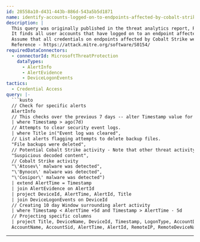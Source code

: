 ```yaml
---
id: 28558a10-d431-443b-886d-543a5b5d1871
name: identify-accounts-logged-on-to-endpoints-affected-by-cobalt-strike
description: |
  This query was originally published in the threat analytics report, Ransomware continues to hit healthcare, critical services.
  It finds all user accounts that have logged on to an endpoint affected by Cobalt Strike, a penetration tool.
  Assume that all credentials on endpoints affected by Cobalt Strike were available to attackers and that all associated accounts are compromised. Note that attackers will not only dump credentials for accounts that have logged on to interactive or RDP sessions, but will also dump cached credentials and passwords for service accounts and scheduled tasks that are stored in the LSA Secrets section of the registry.
  Reference - https://attack.mitre.org/software/S0154/
requiredDataConnectors:
  - connectorId: MicrosoftThreatProtection
    dataTypes:
      - AlertInfo
      - AlertEvidence
      - DeviceLogonEvents
tactics:
  - Credential Access
query: |-
  ```kusto
  // Check for specific alerts
  AlertInfo
  // This checks over the previous 7 days -- alter Timestamp value for other periods
  | where Timestamp > ago(7d)
  // Attempts to clear security event logs.
  | where Title in("Event log was cleared",
  // List alerts flagging attempts to delete backup files.
  "File backups were deleted",
  // Potential Cobalt Strike activity - Note that other threat activity can also trigger alerts for suspicious decoded content
  "Suspicious decoded content",
  // Cobalt Strike activity
  "\'Atosev\' malware was detected",
  "\'Bynoco\' malware was detected",
  "\'Cosipor\' malware was detected")
  | extend AlertTime = Timestamp
  | join AlertEvidence on AlertId
  | project DeviceId, AlertTime, AlertId, Title
  | join DeviceLogonEvents on DeviceId
  // Creating 10 day Window surrounding alert activity
  | where Timestamp < AlertTime +5d and Timestamp > AlertTime - 5d
  // Projecting specific columns
  | project Title, DeviceName, DeviceId, Timestamp, LogonType, AccountDomain,
  AccountName, AccountSid, AlertTime, AlertId, RemoteIP, RemoteDeviceName
  ```
---
```


